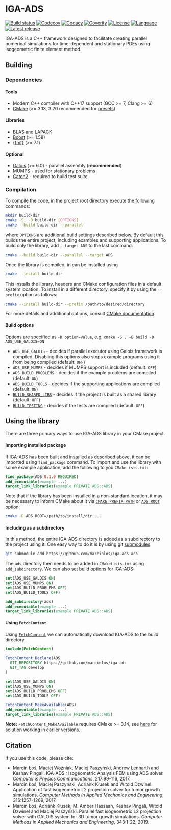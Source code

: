 # IGA-ADS

[![Build status](https://github.com/marcinlos/iga-ads/actions/workflows/build.yml/badge.svg)](https://github.com/marcinlos/iga-ads/actions?query=workflow%3ABuild+branch%3Adevelop)
[![Codecov](https://codecov.io/gh/marcinlos/iga-ads/branch/develop/graph/badge.svg?token=rkZgDGLoTy)](https://codecov.io/gh/marcinlos/iga-ads)
[![Codacy](https://img.shields.io/codacy/grade/b7a914bc4ba44b3ba5ef5226ee3273c0)](https://www.codacy.com/gh/marcinlos/iga-ads/dashboard?utm_source=github.com&amp;utm_medium=referral&amp;utm_content=marcinlos/iga-ads&amp;utm_campaign=Badge_Grade)
[![Coverity](https://img.shields.io/coverity/scan/23461.svg)](https://scan.coverity.com/projects/marcinlos-iga-ads)
[![License](https://img.shields.io/github/license/marcinlos/iga-ads)](https://raw.githubusercontent.com/marcinlos/iga-ads/develop/LICENSE)
[![Language](https://img.shields.io/badge/C%2B%2B-17-b.svg?logo=cplusplus)](https://isocpp.org/)
[![Latest release](https://img.shields.io/github/v/release/marcinlos/iga-ads)](https://github.com/marcinlos/iga-ads/releases)

IGA-ADS is a C++ framework designed to facilitate creating parallel numerical simulations for
time-dependent and stationary PDEs using isogeometric finite element method.

## Building

### Dependencies

#### Tools
- Modern C++ compiler with C++17 support (GCC >= 7, Clang >= 6)
- [CMake](https://cmake.org/)
  (>= 3.13, 3.20 recommended for [presets](https://cmake.org/cmake/help/latest/manual/cmake-presets.7.html))

#### Libraries
- [BLAS](http://www.netlib.org/blas/) and [LAPACK](https://www.netlib.org/lapack/)
- [Boost](https://www.boost.org/) (>= 1.58)
- [{fmt}](https://github.com/fmtlib/fmt) (>= 7.1)

#### Optional
- [Galois](https://iss.oden.utexas.edu/?p=projects/galois) (>= 6.0) - parallel assembly
  (**recommended**)
- [MUMPS](http://mumps.enseeiht.fr/) - used for stationary problems
- [Catch2](https://github.com/catchorg/Catch2) - required to build test suite

### Compilation

To compile the code, in the project root directory execute the following commands:
```bash
mkdir build-dir
cmake -S. -B build-dir [OPTIONS]
cmake --build build-dir --parallel
```
where `OPTIONS` are additional build settings described [below](#build-options).
By default this builds the entire project, including examples and supporting applications.
To build only the library, add `--target ADS` to the last command:
```bash
cmake --build build-dir --parallel --target ADS
```

Once the library is compiled, in can be installed using
```bash
cmake --install build-dir
```
This installs the library, headers and CMake configuration files in a default system location.
To install in a different directory, specify it by using the `--prefix` option as follows:
```bash
cmake --install build-dir --prefix /path/to/desired/directory
```

For more details and additional options, consult
[CMake documentation](https://cmake.org/cmake/help/latest/manual/cmake.1.html).

#### Build options

Options are specified as `-D option=value`, e.g.  `cmake -S . -B build -D ADS_USE_GALOIS=ON`
- `ADS_USE_GALOIS` - decides if parallel executor using Galois framework is compiled. Disabling this
  options also stops example programs using it from being compiled (default: `OFF`)
- `ADS_USE_MUMPS` - decides if MUMPS support is included (default: `OFF`)
- `ADS_BUILD_PROBLEMS` - decides if the example problems are compiled (default: `ON`)
- `ADS_BUILD_TOOLS` - decides if the supporting applications are compiled (default: `ON`)
- [`BUILD_SHARED_LIBS`](https://cmake.org/cmake/help/latest/variable/BUILD_SHARED_LIBS.html) -
  decides if the project is built as a shared library (default: `OFF`)
- [`BUILD_TESTING`](https://cmake.org/cmake/help/latest/module/CTest.html) - decides if the tests
  are compiled (default: `OFF`)

## Using the library

There are three primary ways to use IGA-ADS library in your CMake project.

#### Importing installed package

If IGA-ADS has been built and installed as described [above](#compilation),
it can be imported using `find_package` command.
To import and use the library with some example application,
add the following to you `CMakeLists.txt`:
```cmake
find_package(ADS 0.1.0 REQUIRED)
add_executable(example ...)
target_link_libraries(example PRIVATE ADS::ADS)
```
Note that if the library has been installed in a non-standard location,
it may be necessary to inform CMake about it via
[`CMAKE_PREFIX_PATH`](https://cmake.org/cmake/help/latest/variable/CMAKE_PREFIX_PATH.html)
or
[`ADS_ROOT`](https://cmake.org/cmake/help/latest/variable/PackageName_ROOT.html)
option:
```bash
cmake -D ADS_ROOT=/path/to/install/dir ...
```

#### Including as a subdirectory

In this method, the entire IGA-ADS directory is added as a subdirectory to the project using it.
One easy way to do it is by using git
[submodules](https://git-scm.com/book/en/v2/Git-Tools-Submodules):
```bash
git submodule add https://github.com/marcinlos/iga-ads ads
```
The `ads` directory then needs to be added in `CMakeLists.txt` using `add_subdirectory`.
We can also set [build options](#build-options) for IGA-ADS:
```cmake
set(ADS_USE_GALOIS ON)
set(ADS_USE_MUMPS ON)
set(ADS_BUILD_PROBLEMS OFF)
set(ADS_BUILD_TOOLS OFF)

add_subdirectory(ads)
add_executable(example ...)
target_link_libraries(example PRIVATE ADS::ADS)
```

#### Using `FetchContent`

Using [`FetchContent`](https://cmake.org/cmake/help/latest/module/FetchContent.html)
we can automatically download IGA-ADS to the build directory.
```cmake
include(FetchContent)

FetchContent_Declare(ADS
  GIT_REPOSITORY https://github.com/marcinlos/iga-ads
  GIT_TAG develop
)

set(ADS_USE_GALOIS ON)
set(ADS_USE_MUMPS ON)
set(ADS_BUILD_PROBLEMS OFF)
set(ADS_BUILD_TOOLS OFF)

FetchContent_MakeAvailable(ADS)
add_executable(example ...)
target_link_libraries(example PRIVATE ADS::ADS)
```
**Note:** `FetchContent_MakeAvailable` requires CMake >= 3.14, see
[here](https://cmake.org/cmake/help/latest/module/FetchContent.html#fetch-content-canonical-pattern)
for solution working in earlier versions.

## Citation

If you use this code, please cite:
- Marcin Łoś, Maciej Woźniak, Maciej Paszyński, Andrew Lenharth and Keshav Pingali.
  IGA-ADS : Isogeometric Analysis FEM using ADS solver.
  _Computer & Physics Communications_, 217:99-116, 2017.
- Marcin Łoś,  Maciej Paszyński, Adriank Kłusek and Witold Dzwinel.
  Application of fast isogeometric L2 projection solver for tumor growth simulations.
  _Computer Methods in Applied Mechanics and Engineering_, 316:1257-1269, 2017.
- Marcin Łoś,  Adriank Kłusek, M. Amber Hassaan, Keshav Pingali, Witold Dzwinel and Maciej Paszyński.
  Parallel fast isogeometric L2 projection solver with GALOIS system for 3D tumor growth simulations.
  _Computer Methods in Applied Mechanics and Engineering_, 343:1-22, 2019.
